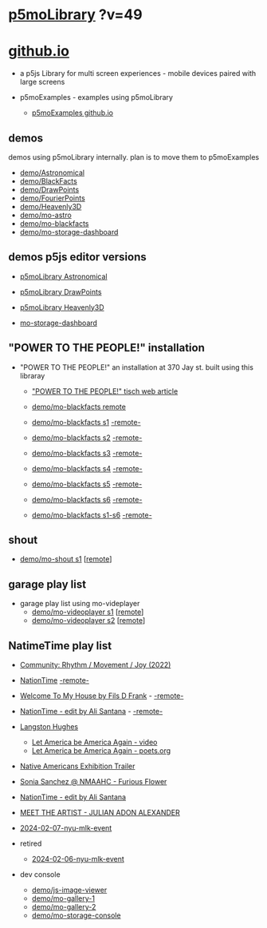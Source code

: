 # [p5moLibrary](https://github.com/molab-itp/p5moLibrary) ?v=49

# [github.io](https://molab-itp.github.io/p5moLibrary/src?v=49)

- a p5js Library for multi screen experiences - mobile devices paired with large screens

- p5moExamples - examples using p5moLibrary

  - [ p5moExamples github.io ](https://molab-itp.github.io/p5moExamples)

## demos

demos using p5moLibrary internally. plan is to move them to p5moExamples

- [demo/Astronomical](demo/Astronomical?v=49)
- [demo/BlackFacts](demo/BlackFacts?v=49)
- [demo/DrawPoints](demo/DrawPoints?v=49)
- [demo/FourierPoints](demo/FourierPoints?v=49)
- [demo/Heavenly3D](demo/Heavenly3D?v=49)
- [demo/mo-astro](demo/mo-astro?v=49)
- [demo/mo-blackfacts](demo/mo-blackfacts?v=49)
- [demo/mo-storage-dashboard](demo/mo-storage-dashboard?v=49)

## demos p5js editor versions

- [p5moLibrary Astronomical](https://editor.p5js.org/jht9629-nyu/sketches/iIIAb8KIDr)

- [p5moLibrary DrawPoints](https://editor.p5js.org/jht9629-nyu/sketches/TQyVoswjQ)

- [p5moLibrary Heavenly3D](https://editor.p5js.org/jht9629-nyu/sketches/6VM5IMP4m)

- [mo-storage-dashboard](https://editor.p5js.org/jht9629-nyu/sketches/Osz28nOS9)

## "POWER TO THE PEOPLE!" installation

- "POWER TO THE PEOPLE!" an installation at 370 Jay st. built using this libraray

  - ["POWER TO THE PEOPLE!" tisch web article](https://tisch.nyu.edu/itp/news/spring-2024/community-facing-interactive-installations-on-the-ground-floor-o)

  - [demo/mo-blackfacts remote](demo/mo-blackfacts?v=49)
  - [demo/mo-blackfacts s1](demo/mo-blackfacts?v=49&group=s1&qrcode=mo-blackfacts-qrcode-1.png) [-remote-](demo/mo-blackfacts?v=49&group=s1)
  - [demo/mo-blackfacts s2](demo/mo-blackfacts?v=49&group=s2&qrcode=mo-blackfacts-qrcode-2.png) [-remote-](demo/mo-blackfacts?v=49&group=s2)
  - [demo/mo-blackfacts s3](demo/mo-blackfacts?v=49&group=s3&qrcode=mo-blackfacts-qrcode-3.png) [-remote-](demo/mo-blackfacts?v=49&group=s3)
  - [demo/mo-blackfacts s4](demo/mo-blackfacts?v=49&group=s4&qrcode=mo-blackfacts-qrcode-4.png) [-remote-](demo/mo-blackfacts?v=49&group=s4)
  - [demo/mo-blackfacts s5](demo/mo-blackfacts?v=49&group=s5&qrcode=mo-blackfacts-qrcode-5.png) [-remote-](demo/mo-blackfacts?v=49&group=s5)
  - [demo/mo-blackfacts s6](demo/mo-blackfacts?v=49&group=s6&qrcode=mo-blackfacts-qrcode-6.png) [-remote-](demo/mo-blackfacts?v=49&group=s6)
  - [demo/mo-blackfacts s1-s6](demo/mo-blackfacts?v=49&group=s1,s2,s3,s4,s5,s6&qrcode=mo-blackfacts-qrcode-1-6.png) [-remote-](demo/mo-blackfacts?v=49&group=s1,s2,s3,s4,s5,s6)

## shout

- [demo/mo-shout s1](demo/mo-shout?v=49&group=s1&qrcode=mo-shout-qrcode-1.png) [[remote](qrcode/mo-shout.html?v=49&group=s1)]
<!-- https://molab-itp.github.io/p5moLibrary/src/qrcode/mo-shout.html?group=s1 -->

## garage play list

- garage play list using mo-videplayer
  - [demo/mo-videoplayer s1](demo/mo-videoplayer?v=49&group=s1&qrcode=mo-videoplayer-qrcode-1.png)
    [[remote](qrcode/mo-videoplayer.html?v=49&group=s1)]
  - [demo/mo-videoplayer s2](demo/mo-videoplayer?v=49&group=s2&qrcode=mo-videoplayer-qrcode-2.png)
    [[remote](qrcode/mo-videoplayer.html?v=49&group=s2)]

## NatimeTime play list

- [Community: Rhythm / Movement / Joy (2022)](demo/mo-videoplayer/index.html?playlist=8HfVf69nUX0)

- [NationTime](demo/mo-videoplayer/index.html?qrcode=NationTime.png) [-remote-](demo/mo-videoplayer/index.html)

- [Welcome To My House by Fils D Frank](demo/mo-videoplayer/?playlist=kinLtCLHYvo&title=Welcome%20To%20My%20House%20by%20Fils%20D%20Frank&qrcode=NationTime.png) - [-remote-](demo/mo-videoplayer/?playlist=kinLtCLHYvo&title=Welcome%20To%20My%20House%20by%20Fils%20D%20Frank)

- [NationTime - edit by Ali Santana](demo/mo-videoplayer/?playlist=-UtKxghWlvY&title=NationTime%20-%20ELUCID%20-%20BETAMAX&qrcode=NationTime.png) - [-remote-](demo/mo-videoplayer/?playlist=-UtKxghWlvY&title=NationTime%20-%20ELUCID%20-%20BETAMAX)

- [Langston Hughes ](demo/BlackFacts?playlist=XzI3huqpCi4)

  - [Let America be America Again - video](demo/mo-blackfacts?playlist=CFNM8GB_Yp0&title=%E2%98%85)
  - [Let America be America Again - poets.org](https://poets.org/poem/let-america-be-america-again)

- [Native Americans Exhibition Trailer](demo/BlackFacts?playlist=hpjNGTYvpxw)

- [Sonia Sanchez @ NMAAHC - Furious Flower](demo/mo-blackfacts?playlist=FNLp8e-cfgk&title=Sonia%20Sanchez)

- [NationTime - edit by Ali Santana](demo/mo-videoplayer?playlist=-UtKxghWlvY&title=NationTime%20-%20ELUCID%20-%20BETAMAX&qrcode=NationTime.png)

- [MEET THE ARTIST - JULIAN ADON ALEXANDER](demo/mo-blackfacts?playlist=wk0La_2igws&title=MEET%20THE%20ARTIST%20-%20JULIAN%20ADON%20ALEXANDE%20-%20What%20it%20is&qrcode=JULIAN.png)

- [2024-02-07-nyu-mlk-event](demo/mo-blackfacts?playlist=lG758MniLYg&qrcode=annoucement-01.png&title=2024-02-07-nyu-mlk-event)

- retired

  - [2024-02-06-nyu-mlk-event](demo/mo-blackfacts?playlist=zbRz5xTaLYI&qrcode=annoucement-01.png&title=2024-02-06-nyu-mlk-event)
  <!-- - [Weapons of White Destruction - TJ](demo/mo-blackfacts?playlist=ob8YQPGJiHY&title=Weapons%20of%20White%20Destruction%20-%20TJ&&qrcode=TJ.png) -->

- dev console

  - [demo/js-image-viewer](demo/js-image-viewer?v=49)
  - [demo/mo-gallery-1](demo/mo-gallery-1?v=49)
  - [demo/mo-gallery-2](demo/mo-gallery-2?v=49)
  - [demo/mo-storage-console](demo/mo-storage-console?v=49)

<!--

- retired
  - [demo/mo-astro-host-0](demo/mo-astro-host-0?v=49)
  - [demo/mo-astro-host-1](demo/mo-astro-host-1?v=49)
  - [demo/mo-astro-remote-0](demo/mo-astro-remote-0?v=49)
  - [demo/mo-astro-remote-1](demo/mo-astro-remote-1?v=49)

  - [demo/mo-blackfacts-host](demo/mo-blackfacts-host?v=49)
  - [demo/mo-blackfacts-remote](demo/mo-blackfacts-remote?v=49)

# https://www.youtube.com/watch?v=hpjNGTYvpxw
# The Land Carries Our Ancestors: Contemporary Art by Native Americans Exhibition Trailer

 -->
